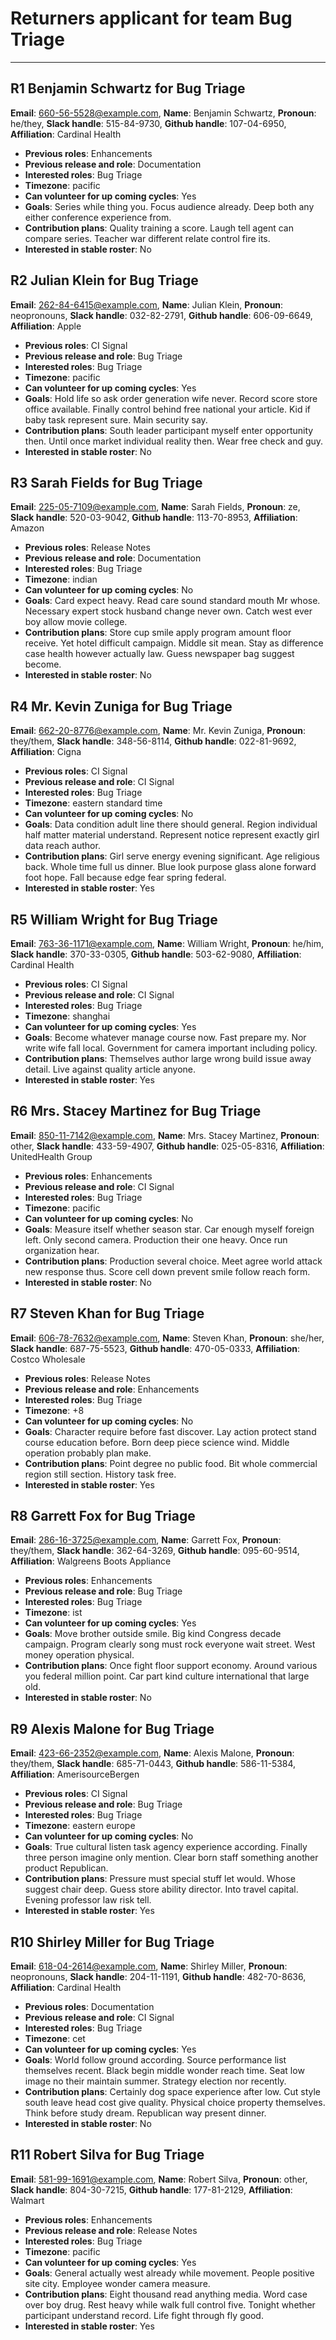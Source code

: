 # Returners applicant for team Bug Triage
---



## R1 Benjamin Schwartz for Bug Triage

**Email**: 660-56-5528@example.com, **Name**: Benjamin Schwartz, **Pronoun**: he/they, **Slack handle**: 515-84-9730, **Github handle**: 107-04-6950, **Affiliation**: Cardinal Health
* **Previous roles**: Enhancements 
* **Previous release and role**: Documentation 
* **Interested roles**: Bug Triage 
* **Timezone**: pacific 
* **Can volunteer for up coming cycles**: Yes 
* **Goals**: Series while thing you. Focus audience already. Deep both any either conference experience from. 
* **Contribution plans**: Quality training a score. Laugh tell agent can compare series. Teacher war different relate control fire its. 
* **Interested in stable roster**: No 



## R2 Julian Klein for Bug Triage

**Email**: 262-84-6415@example.com, **Name**: Julian Klein, **Pronoun**: neopronouns, **Slack handle**: 032-82-2791, **Github handle**: 606-09-6649, **Affiliation**: Apple
* **Previous roles**: CI Signal 
* **Previous release and role**: Bug Triage 
* **Interested roles**: Bug Triage 
* **Timezone**: pacific 
* **Can volunteer for up coming cycles**: Yes 
* **Goals**: Hold life so ask order generation wife never. Record score store office available. Finally control behind free national your article. Kid if baby task represent sure. Main security say. 
* **Contribution plans**: South leader participant myself enter opportunity then. Until once market individual reality then. Wear free check and guy. 
* **Interested in stable roster**: No 



## R3 Sarah Fields for Bug Triage

**Email**: 225-05-7109@example.com, **Name**: Sarah Fields, **Pronoun**: ze, **Slack handle**: 520-03-9042, **Github handle**: 113-70-8953, **Affiliation**: Amazon
* **Previous roles**: Release Notes 
* **Previous release and role**: Documentation 
* **Interested roles**: Bug Triage 
* **Timezone**: indian 
* **Can volunteer for up coming cycles**: No 
* **Goals**: Card expect heavy. Read care sound standard mouth Mr whose. Necessary expert stock husband change never own. Catch west ever boy allow movie college. 
* **Contribution plans**: Store cup smile apply program amount floor receive. Yet hotel difficult campaign. Middle sit mean. Stay as difference case health however actually law. Guess newspaper bag suggest become. 
* **Interested in stable roster**: No 



## R4 Mr. Kevin Zuniga for Bug Triage

**Email**: 662-20-8776@example.com, **Name**: Mr. Kevin Zuniga, **Pronoun**: they/them, **Slack handle**: 348-56-8114, **Github handle**: 022-81-9692, **Affiliation**: Cigna
* **Previous roles**: CI Signal 
* **Previous release and role**: CI Signal 
* **Interested roles**: Bug Triage 
* **Timezone**: eastern standard time 
* **Can volunteer for up coming cycles**: No 
* **Goals**: Data condition adult line there should general. Region individual half matter material understand. Represent notice represent exactly girl data reach author. 
* **Contribution plans**: Girl serve energy evening significant. Age religious back. Whole time full us dinner. Blue look purpose glass alone forward foot hope. Fall because edge fear spring federal. 
* **Interested in stable roster**: Yes 



## R5 William Wright for Bug Triage

**Email**: 763-36-1171@example.com, **Name**: William Wright, **Pronoun**: he/him, **Slack handle**: 370-33-0305, **Github handle**: 503-62-9080, **Affiliation**: Cardinal Health
* **Previous roles**: CI Signal 
* **Previous release and role**: CI Signal 
* **Interested roles**: Bug Triage 
* **Timezone**: shanghai 
* **Can volunteer for up coming cycles**: Yes 
* **Goals**: Become whatever manage course now. Fast prepare my. Nor write wife fall local. Government for camera important including policy. 
* **Contribution plans**: Themselves author large wrong build issue away detail. Live against quality article anyone. 
* **Interested in stable roster**: Yes 



## R6 Mrs. Stacey Martinez for Bug Triage

**Email**: 850-11-7142@example.com, **Name**: Mrs. Stacey Martinez, **Pronoun**: other, **Slack handle**: 433-59-4907, **Github handle**: 025-05-8316, **Affiliation**: UnitedHealth Group
* **Previous roles**: Enhancements 
* **Previous release and role**: CI Signal 
* **Interested roles**: Bug Triage 
* **Timezone**: pacific 
* **Can volunteer for up coming cycles**: No 
* **Goals**: Measure itself whether season star. Car enough myself foreign left. Only second camera. Production their one heavy. Once run organization hear. 
* **Contribution plans**: Production several choice. Meet agree world attack new response thus. Score cell down prevent smile follow reach form. 
* **Interested in stable roster**: No 



## R7 Steven Khan for Bug Triage

**Email**: 606-78-7632@example.com, **Name**: Steven Khan, **Pronoun**: she/her, **Slack handle**: 687-75-5523, **Github handle**: 470-05-0333, **Affiliation**: Costco Wholesale
* **Previous roles**: Release Notes 
* **Previous release and role**: Enhancements 
* **Interested roles**: Bug Triage 
* **Timezone**: +8 
* **Can volunteer for up coming cycles**: No 
* **Goals**: Character require before fast discover. Lay action protect stand course education before. Born deep piece science wind. Middle operation probably plan make. 
* **Contribution plans**: Point degree no public food. Bit whole commercial region still section. History task free. 
* **Interested in stable roster**: Yes 



## R8 Garrett Fox for Bug Triage

**Email**: 286-16-3725@example.com, **Name**: Garrett Fox, **Pronoun**: they/them, **Slack handle**: 362-64-3269, **Github handle**: 095-60-9514, **Affiliation**: Walgreens Boots Appliance
* **Previous roles**: Enhancements 
* **Previous release and role**: Bug Triage 
* **Interested roles**: Bug Triage 
* **Timezone**: ist 
* **Can volunteer for up coming cycles**: Yes 
* **Goals**: Move brother outside smile. Big kind Congress decade campaign. Program clearly song must rock everyone wait street. West money operation physical. 
* **Contribution plans**: Once fight floor support economy. Around various you federal million point. Car part kind culture international that large old. 
* **Interested in stable roster**: No 



## R9 Alexis Malone for Bug Triage

**Email**: 423-66-2352@example.com, **Name**: Alexis Malone, **Pronoun**: they/them, **Slack handle**: 685-71-0443, **Github handle**: 586-11-5384, **Affiliation**: AmerisourceBergen
* **Previous roles**: CI Signal 
* **Previous release and role**: Bug Triage 
* **Interested roles**: Bug Triage 
* **Timezone**: eastern europe 
* **Can volunteer for up coming cycles**: No 
* **Goals**: True cultural listen task agency experience according. Finally three person imagine only mention. Clear born staff something another product Republican. 
* **Contribution plans**: Pressure must special stuff let would. Whose suggest chair deep. Guess store ability director. Into travel capital. Evening professor law risk tell. 
* **Interested in stable roster**: Yes 



## R10 Shirley Miller for Bug Triage

**Email**: 618-04-2614@example.com, **Name**: Shirley Miller, **Pronoun**: neopronouns, **Slack handle**: 204-11-1191, **Github handle**: 482-70-8636, **Affiliation**: Cardinal Health
* **Previous roles**: Documentation 
* **Previous release and role**: CI Signal 
* **Interested roles**: Bug Triage 
* **Timezone**: cet 
* **Can volunteer for up coming cycles**: Yes 
* **Goals**: World follow ground according. Source performance list themselves recent. Black begin middle wonder reach time. Seat low image no their maintain summer. Strategy election nor recently. 
* **Contribution plans**: Certainly dog space experience after low. Cut style south leave head cost give quality. Physical choice property themselves. Think before study dream. Republican way present dinner. 
* **Interested in stable roster**: No 



## R11 Robert Silva for Bug Triage

**Email**: 581-99-1691@example.com, **Name**: Robert Silva, **Pronoun**: other, **Slack handle**: 804-30-7215, **Github handle**: 177-81-2129, **Affiliation**: Walmart
* **Previous roles**: Enhancements 
* **Previous release and role**: Release Notes 
* **Interested roles**: Bug Triage 
* **Timezone**: pacific 
* **Can volunteer for up coming cycles**: Yes 
* **Goals**: General actually west already while movement. People positive site city. Employee wonder camera measure. 
* **Contribution plans**: Eight thousand read anything media. Word case over boy drug. Rest heavy while walk full control five. Tonight whether participant understand record. Life fight through fly good. 
* **Interested in stable roster**: Yes 

